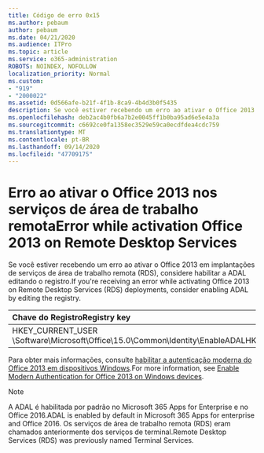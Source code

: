 ```yaml
---
title: Código de erro 0x15
ms.author: pebaum
author: pebaum
ms.date: 04/21/2020
ms.audience: ITPro
ms.topic: article
ms.service: o365-administration
ROBOTS: NOINDEX, NOFOLLOW
localization_priority: Normal
ms.custom:
- "919"
- "2000022"
ms.assetid: 0d566afe-b21f-4f1b-8ca9-4b4d3b0f5435
description: Se você estiver recebendo um erro ao ativar o Office 2013 em implantações de serviços de área de trabalho remota (RDS), considere habilitar a ADAL editando o registro.
ms.openlocfilehash: deb2ac4b0fb6a7b2e0045ff1b0ba95ad6e5e4a3a
ms.sourcegitcommit: c6692ce0fa1358ec3529e59ca0ecdfdea4cdc759
ms.translationtype: MT
ms.contentlocale: pt-BR
ms.lasthandoff: 09/14/2020
ms.locfileid: "47709175"
---
```

# <a name="error-while-activation-office-2013-on-remote-desktop-services"></a><span data-ttu-id="acaf0-103">Erro ao ativar o Office 2013 nos serviços de área de trabalho remota</span><span class="sxs-lookup"><span data-stu-id="acaf0-103">Error while activation Office 2013 on Remote Desktop Services</span></span>

<span data-ttu-id="acaf0-104">Se você estiver recebendo um erro ao ativar o Office 2013 em implantações de serviços de área de trabalho remota (RDS), considere habilitar a ADAL editando o registro.</span><span class="sxs-lookup"><span data-stu-id="acaf0-104">If you're receiving an error while activating Office 2013 on Remote Desktop Services (RDS) deployments, consider enabling ADAL by editing the registry.</span></span>
  
|<span data-ttu-id="acaf0-105">**Chave do Registro**</span><span class="sxs-lookup"><span data-stu-id="acaf0-105">**Registry key**</span></span>|<span data-ttu-id="acaf0-106">**Tipo**</span><span class="sxs-lookup"><span data-stu-id="acaf0-106">**Type**</span></span>|<span data-ttu-id="acaf0-107">**Valor**</span><span class="sxs-lookup"><span data-stu-id="acaf0-107">**Value**</span></span>|
|:-----|:-----|:-----|
|<span data-ttu-id="acaf0-108">HKEY_CURRENT_USER \Software\Microsoft\Office\15.0\Common\Identity\EnableADAL</span><span class="sxs-lookup"><span data-stu-id="acaf0-108">HKEY_CURRENT_USER\Software\Microsoft\Office\15.0\Common\Identity\EnableADAL</span></span>  <br/> |<span data-ttu-id="acaf0-109">REG_DWORD</span><span class="sxs-lookup"><span data-stu-id="acaf0-109">REG_DWORD</span></span>  <br/> |<span data-ttu-id="acaf0-110">1 </span><span class="sxs-lookup"><span data-stu-id="acaf0-110">1</span></span>  <br/> |

<span data-ttu-id="acaf0-111">Para obter mais informações, consulte [habilitar a autenticação moderna do Office 2013 em dispositivos Windows](https://docs.microsoft.com/microsoft-365/admin/security-and-compliance/enable-modern-authentication).</span><span class="sxs-lookup"><span data-stu-id="acaf0-111">For more information, see [Enable Modern Authentication for Office 2013 on Windows devices](https://docs.microsoft.com/microsoft-365/admin/security-and-compliance/enable-modern-authentication).</span></span>
  
> [!NOTE]
>  <span data-ttu-id="acaf0-112">A ADAL é habilitada por padrão no Microsoft 365 Apps for Enterprise e no Office 2016.</span><span class="sxs-lookup"><span data-stu-id="acaf0-112">ADAL is enabled by default in Microsoft 365 Apps for enterprise and Office 2016.</span></span> <span data-ttu-id="acaf0-113">Os serviços de área de trabalho remota (RDS) eram chamados anteriormente dos serviços de terminal.</span><span class="sxs-lookup"><span data-stu-id="acaf0-113">Remote Desktop Services (RDS) was previously named Terminal Services.</span></span>
  